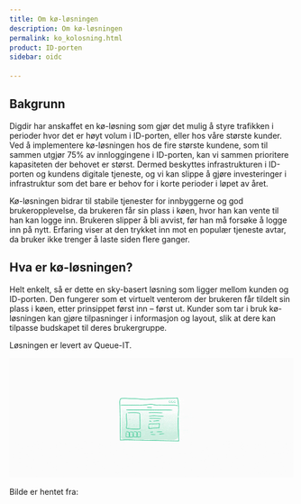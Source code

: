 ```yaml
---
title: Om kø-løsningen
description: Om kø-løsningen
permalink: ko_kolosning.html
product: ID-porten
sidebar: oidc

---
```


## Bakgrunn

Digdir har anskaffet en kø-løsning som gjør det mulig å styre trafikken i perioder hvor det er høyt volum i ID-porten, eller hos våre største kunder. Ved å implementere kø-løsningen hos de fire største kundene, som til sammen utgjør 75% av innloggingene i ID-porten, kan vi sammen prioritere kapasiteten der behovet er størst. Dermed beskyttes infrastrukturen i ID-porten og kundens digitale tjeneste, og vi kan slippe å gjøre investeringer i infrastruktur som det bare er behov for i korte perioder i løpet av året.  

Kø-løsningen bidrar til stabile tjenester for innbyggerne og god brukeropplevelse, da brukeren får sin plass i køen, hvor han kan vente til han kan logge inn. Brukeren slipper å bli avvist, før han må forsøke å logge inn på nytt. Erfaring viser at den trykket inn mot en populær tjeneste avtar, da bruker ikke trenger å laste siden flere ganger.  

## Hva er kø-løsningen?

Helt enkelt, så er dette en sky-basert løsning som ligger mellom kunden og ID-porten. Den fungerer som et virtuelt venterom der brukeren får tildelt sin plass i køen, etter prinsippet først inn – først ut. Kunder som tar i bruk kø-løsningen kan gjøre tilpasninger i informasjon og layout, slik at dere kan tilpasse budskapet til deres brukergruppe.

Løsningen er levert av Queue-IT.

![Queue-IT](assets\queueit.gif)

Bilde er hentet fra: 
